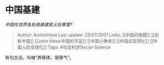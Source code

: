 # 中国基建
*中国在世界各处搞基建意义在哪里?*

> Author: #JohnHexa
Last update: *23/07/2021* 
Links: [[中国的规模]] [[创新中国]] [[John Hexa/中国的不足]] [[中国小确幸]] [[中国式反同化]] [[中国人的全球化]]
Tags: #社会科学Social-Science  

 
有句古话，叫做“养移体，居移气”。



